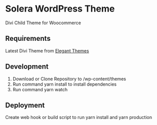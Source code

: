 # Solera WordPress Theme

Divi Child Theme for Woocommerce

## Requirements

Latest Divi Theme from [Elegant Themes](https://www.elegantthemes.com/)

## Development

1. Download or Clone Repository to /wp-content/themes
2. Run command yarn install to install dependencies
3. Run command yarn watch

## Deployment

Create web hook or build script to run yarn install and yarn production
